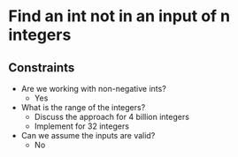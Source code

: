 # Find an int not in an input of n integers

## Constraints

* Are we working with non-negative ints?
    * Yes
* What is the range of the integers?
    * Discuss the approach for 4 billion integers
    * Implement for 32 integers
* Can we assume the inputs are valid?
    * No